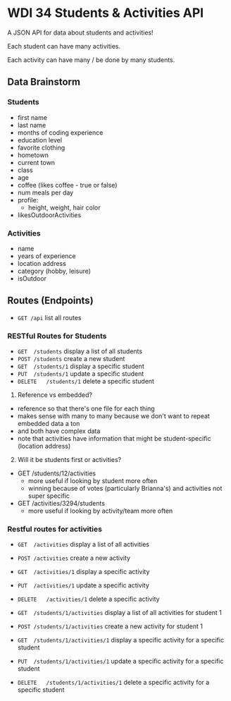 # WDI 34 Students & Activities API

A JSON API for data about students and activities!

Each student can have many activities.

Each activity can have many / be done by many students.

## Data Brainstorm

### Students

- first name
- last name
- months of coding experience
- education level
- favorite clothing
- hometown
- current town
- class
- age
- coffee (likes coffee - true or false)
- num meals per day
- profile:
  - height, weight, hair color
- likesOutdoorActivities

### Activities
- name
- years of experience
- location address
- category (hobby, leisure)
- isOutdoor

## Routes  (Endpoints)

- `GET /api` list all routes

### RESTful Routes for Students

- `GET	/students`	 	  display a list of all students
- `POST	/students`	    create a new student
- `GET	/students/1`	  display a specific student
- `PUT	/students/1`	  update a specific student
- `DELETE	/students/1`  delete a specific student

1. Reference vs embedded?
  - reference so that there's one file for each thing
  - makes sense with many to many because we don't want to repeat embedded data a ton
  - and both have complex data
  - note that activities have information that might be student-specific (location address)

2. Will it be students first or activities?
  - GET /students/12/activities
    - more useful if looking by student more often
    - winning because of votes (particularly Brianna's) and activities not super specific
  - GET /activities/3294/students
    - more useful if looking by activity/team more often

### Restful routes for activities


- `GET	/activities`	 	  display a list of all activities
- `POST	/activities`	    create a new activity
- `GET	/activities/1`	  display a specific activity
- `PUT	/activities/1`	  update a specific activity
- `DELETE	/activities/1`  delete a specific activity


- `GET	/students/1/activities`	 	  display a list of all activities for student 1
- `POST	/students/1/activities`	    create a new activity for student 1
- `GET	/students/1/activities/1`	  display a specific activity for a specific student
- `PUT	/students/1/activities/1`	  update a specific activity for a specific student
- `DELETE	/students/1/activities/1`  delete a specific activity for a specific student
